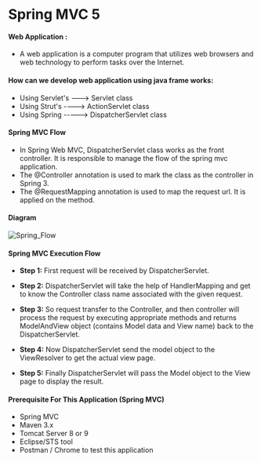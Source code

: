 # Spring MVC 5 

#### Web Application :
* A web application is a computer program that utilizes web browsers and web technology to perform tasks over the Internet.

#### How can we develop web application using java frame works:
 
* Using Servlet's   ---> Servlet  class 
* Using Strut's    ----> ActionServlet class
* Using Spring    -----> DispatcherServlet class

#### Spring MVC Flow

* In Spring Web MVC, DispatcherServlet class works as the front controller. It is responsible to manage the flow of the spring mvc application.
* The @Controller annotation is used to mark the class as the controller in Spring 3.
* The @RequestMapping annotation is used to map the request url. It is applied on the method.

#### Diagram

![Spring_Flow](https://codenuclear.com/wp-content/uploads/2017/08/Spring_Flow.jpg "Spring_Flow")

#### Spring MVC Execution Flow

* **Step 1:** First request will be received by DispatcherServlet.

* **Step 2:**  DispatcherServlet will take the help of HandlerMapping and get to know the Controller class name associated with the given request.

* **Step 3:** So request transfer to the Controller, and then controller will process the request by executing appropriate methods and returns ModelAndView object (contains Model data and View name) back to the DispatcherServlet.

* **Step 4:** Now DispatcherServlet send the model object to the ViewResolver to get the actual view page.

* **Step 5:** Finally DispatcherServlet will pass the Model object to the View page to display the result.
#### Prerequisite For This Application (Spring MVC)

  * Spring MVC
  * Maven 3.x
  * Tomcat Server 8 or 9
  * Eclipse/STS tool
  * Postman / Chrome to test this application
  
  